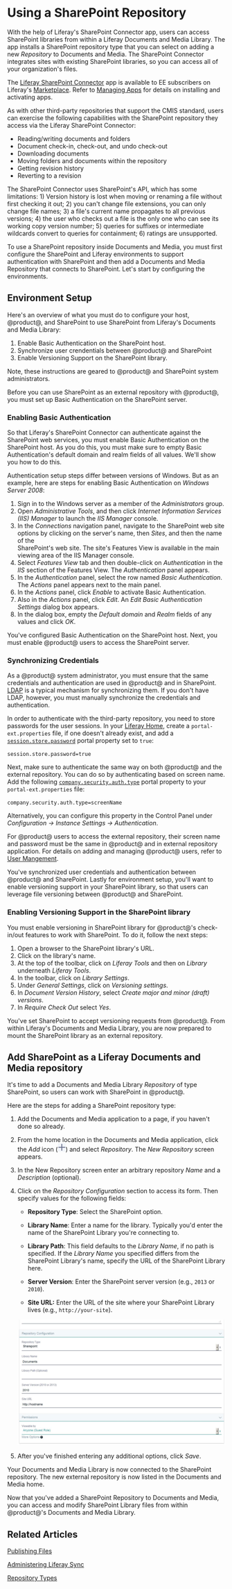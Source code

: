 # Using a SharePoint Repository [](id=using-a-sharepoint-repository)

With the help of Liferay's SharePoint Connector app, users can access SharePoint
libraries from within a Liferay Documents and Media Library. The app installs a
SharePoint repository type that you can select on adding a new *Repository* to
Documents and Media. The SharePoint Connector integrates sites with existing
SharePoint libraries, so you can access all of your organization's files.

The [Liferay SharePoint Connector](https://web.liferay.com/marketplace/-/mp/application/15188537)
app is available to EE subscribers on Liferay's
[Marketplace](http://marketplace.liferay.com/). Refer to [Managing Apps](/discover/portal/-/knowledge_base/7-0/managing-apps)
for details on installing and activating apps.

As with other third-party repositories that support the CMIS standard, users can
exercise the following capabilities with the SharePoint repository they access via
the Liferay SharePoint Connector: 

- Reading/writing documents and folders
- Document check-in, check-out, and undo check-out
- Downloading documents
- Moving folders and documents within the repository
- Getting revision history
- Reverting to a revision

The SharePoint Connector uses SharePoint's API, which has some limitations: 1)
Version history is lost when moving or renaming a file without first checking it
out; 2) you can't change file extensions, you can only change file names; 3) a
file's current name propagates to all previous versions; 4) the user who checks
out a file is the only one who can see its working copy version number; 5)
queries for suffixes or intermediate wildcards convert to queries for
containment; 6) ratings are unsupported. 

To use a SharePoint repository inside Documents and Media, you must first
configure the SharePoint and Liferay environments to support authentication with
SharePoint and then add a Documents and Media Repository that connects to
SharePoint. Let's start by configuring the environments.

## Environment Setup [](id=environment-setup)

Here's an overview of what you must do to configure your host, @product@, and
SharePoint to use SharePoint from Liferay's Documents and Media Library:

1. Enable Basic Authentication on the SharePoint host.
2. Synchronize user crendentials between @product@ and SharePoint
2. Enable Versioning Support on the SharePoint library.

Note, these instructions are geared to @product@ and SharePoint system
administrators.

Before you can use SharePoint as an external repository with @product@, you must
set up Basic Authentication on the SharePoint server.

### Enabling Basic Authentication [](id=enabling-basic-authentication)

So that Liferay's SharePoint Connector can authenticate against the SharePoint
web services, you must enable Basic Authentication on the SharePoint host. As
you do this, you must make sure to empty Basic Authentication's default domain
and realm fields of all values. We'll show you how to do this. 

Authentication setup steps differ between versions of Windows. But as an
example, here are steps for enabling Basic Authentication on *Windows Server
2008*: 

1. Sign in to the Windows server as a member of the *Administrators* group. 
2. Open *Administrative Tools*, and then click *Internet Information Services
(IIS) Manager* to launch the *IIS Manager* console. 
3. In the *Connections* navigation panel, navigate to the SharePoint web site
options by clicking on the server's name, then *Sites*, and then the name of the  
SharePoint's web site. The site's Features View is available in the main viewing
area of the IIS Manager console.
4. Select *Features View* tab and then double-click on *Authentication*
in the *IIS* section of the Features View. The *Authentication* panel appears.
5. In the *Authentication* panel, select the row named *Basic Authentication*.
The *Actions* panel appears next to the main panel.
6. In the *Actions* panel, click *Enable* to activate Basic Authentication. 
7. Also in the *Actions* panel, click *Edit*. An *Edit Basic Authentication Settings*
dialog box appears.
8. In the dialog box, empty the *Default domain* and *Realm* fields of any
values and click *OK*.

You've configured Basic Authentication on the SharePoint host. Next, you must
enable @product@ users to access the SharePoint server.

### Synchronizing Credentials [](id=synchronizing-credentials)

As a @product@ system administrator, you must ensure that the same credentials
and authentication are used in @product@ and in SharePoint.
[LDAP](/discover/deployment/-/knowledge_base/7-0/ldap) is a typical mechanism
for synchronizing them. If you don't have LDAP, however, you must manually
synchronize the credentials and authentication. 

In order to authenticate with the third-party repository, you need to store
passwords for the user sessions. In your [Liferay Home](/discover/deployment/-/knowledge_base/7-0/installing-liferay-portal#liferay-home),
create a `portal-ext.properties` file, if one doesn't already exist, and add a [`session.store.password`](https://docs.liferay.com/portal/7.0/propertiesdoc/portal.properties.html#Session)
portal property set to `true`:

    session.store.password=true

Next, make sure to authenticate the same way on both @product@ and
the external repository. You can do so by authenticating based on screen
name. Add the following [`company.security.auth.type`]( https://docs.liferay.com/portal/7.0/propertiesdoc/portal.properties.html#Company)
portal property to your `portal-ext.properties` file: 

    company.security.auth.type=screenName

Alternatively, you can configure this property in the Control Panel
under *Configuration &rarr; Instance Settings &rarr; Authentication*.
                                         
For @product@ users to access the external repository, their screen name and
password must be the same in @product@ and in external repository application.
For details on adding and managing @product@ users, refer to [User Mangement](/discover/portal/-/knowledge_base/7-0/user-management).

You've synchronized user credentials and authentication between @product@ and
SharePoint. Lastly for environment setup, you'll want to enable versioning
support in your SharePoint library, so that users can leverage file versioning
between @product@ and SharePoint. 

### Enabling Versioning Support in the SharePoint library [](id=enabling-versioning-support-in-the-sharepoint-library)

You must enable versioning in SharePoint library for @product@'s check-in/out
features to work with SharePoint. To do it, follow the next steps: 

1. Open a browser to the SharePoint library's URL.
2. Click on the library's name.
2. At the top of the toolbar, click on *Liferay Tools* and then on *Library*
underneath *Liferay Tools*. 
3. In the toolbar, click on *Library Settings*.
4. Under *General Settings*, click on *Versioning settings*.
5. In *Document Version History*, select *Create major and minor (draft)
versions*. 
6. In *Require Check Out* select *Yes*.

You've set SharePoint to accept versioning requests from @product@. From within
Liferay's Documents and Media Library, you are now prepared to mount the
SharePoint library as an external repository. 

## Add SharePoint as a Liferay Documents and Media repository [](id=add-sharepoint-as-a-liferay-documents-and-media-repository)

It's time to add a Documents and Media Library *Repository* of type SharePoint,
so users can work with SharePoint in @product@. 

Here are the steps for adding a SharePoint repository type:

1. Add the Documents and Media application to a page, if you haven't done so
already.

2. From the home location in the Documents and Media application, click the
*Add* icon (![Add](../../../images-dxp/icon-portlet-add-control.png)) and select
*Repository*. The  *New Repository* screen appears. 

3. In the New Repository screen enter an arbitrary repository *Name* and a
*Description* (optional).

4. Click on the *Repository Configuration* section to access its form. Then
specify values for the following fields:

    - **Repository Type**: Select the SharePoint option.

    - **Library Name**: Enter a name for the library. Typically you'd 
    enter the name of the SharePoint Library you're connecting to.
    
    - **Library Path**: This field defaults to the *Library Name*, if no path is
	specified. If the *Library Name* you specified differs from the SharePoint
	Library's name, specify the URL of the SharePoint Library here.

    - **Server Version**: Enter the SharePoint server version (e.g., `2013` or
    `2010`). 

    - **Site URL:** Enter the URL of the site where your SharePoint Library lives (e.g., `http://your-site`). 

    ![Figure 1: The Repostiory Configuration form is where you specify access to the SharePoint Library you want to use.](../../../images-dxp/sharepoint-repo-configuration-form.png)

5. After you've finished entering any additional options, click *Save*.

Your Documents and Media Library is now connected to the SharePoint repository.
The new external repository is now listed in the Documents and Media home. 

Now that you've added a SharePoint Repository to Documents and Media, you can
access and modify SharePoint Library files from within @product@'s Documents and
Media Library.  

## Related Articles [](id=related-articles)

[Publishing Files](/discover/portal/-/knowledge_base/7-0/publishing-files)

[Administering Liferay Sync](/discover/portal/-/knowledge_base/7-0/administering-liferay-sync)

[Repository Types](/discover/portal/-/knowledge_base/7-0/repository-types)
